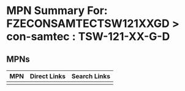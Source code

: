 



# MPN Summary For: FZECONSAMTECTSW121XXGD > con-samtec : TSW-121-XX-G-D

## MPNs
  

|MPN|Direct Links|Search Links|
| :--- | :--- | :--- |
||||
